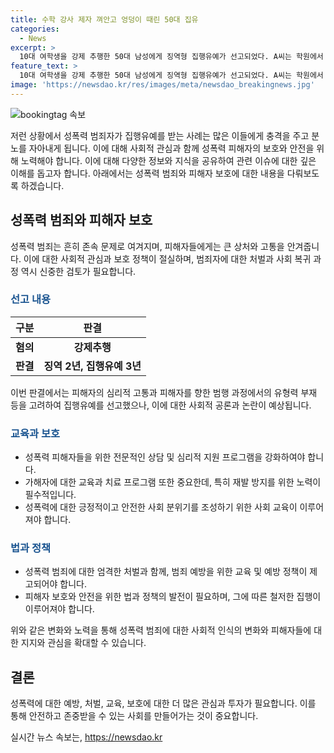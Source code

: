 ```yaml
---
title: 수학 강사 제자 껴안고 엉덩이 때린 50대 집유
categories:
  - News
excerpt: >
  10대 여학생을 강제 추행한 50대 남성에게 징역형 집행유예가 선고되었다. A씨는 학원에서 수업 중 10대 여학생을 손, 어깨, 등을 만지거나 때리는 등의 행위를 하였고, 이에 대한 혐의로 재판을 받게 되었다. 재판 결과, A씨는 징역 2년을 집행유예 3년으로 선고받았으며, 성폭력 치료 강의 수강과 취업제한이 부과되었다. 판결에 불복한 A씨는 법원에 항소하였다. (문단 요약)
feature_text: >
  10대 여학생을 강제 추행한 50대 남성에게 징역형 집행유예가 선고되었다. A씨는 학원에서 수업 중 10대 여학생을 손, 어깨, 등을 만지거나 때리는 등의 행위를 하였고, 이에 대한 혐의로 재판을 받게 되었다. 재판 결과, A씨는 징역 2년을 집행유예 3년으로 선고받았으며, 성폭력 치료 강의 수강과 취업제한이 부과되었다. 판결에 불복한 A씨는 법원에 항소하였다. (문단 요약)
image: 'https://newsdao.kr/res/images/meta/newsdao_breakingnews.jpg'
---
```


<p><img src="https://newsdao.kr/res/images/meta/newsdao_breakingnews.jpg" alt="bookingtag 속보" /></p>

<p>저런 상황에서 성폭력 범죄자가 집행유예를 받는 사례는 많은 이들에게 충격을 주고 분노를 자아내게 됩니다. 이에 대해 사회적 관심과 함께 성폭력 피해자의 보호와 안전을 위해 노력해야 합니다. 이에 대해 다양한 정보와 지식을 공유하여 관련 이슈에 대한 깊은 이해를 돕고자 합니다. 아래에서는 성폭력 범죄와 피해자 보호에 대한 내용을 다뤄보도록 하겠습니다.</p>

<h2 data-ke-size="size26">성폭력 범죄와 피해자 보호</h2>

<p data-ke-size="size16">성폭력 범죄는 흔히 존속 문제로 여겨지며, 피해자들에게는 큰 상처와 고통을 안겨줍니다. 이에 대한 사회적 관심과 보호 정책이 절실하며, 범죄자에 대한 처벌과 사회 복귀 과정 역시 신중한 검토가 필요합니다.</p>

<h3><b><span style="color: #1a5490;">선고 내용</span></b></h3>

<table>
<thead>
<tr>
<th>구분</th>
<th>판결</th>
</tr>
</thead>
<tbody>
<tr>
<td style="text-align: center; height: 17px;"><b>혐의</b></td>
<td style="text-align: center; height: 17px;"><b>강제추행</b></td>
</tr>
<tr>
<td style="text-align: center; height: 17px;"><b>판결</b></td>
<td style="text-align: center; height: 17px;"><b>징역 2년, 집행유예 3년</b></td>
</tr>
</tbody>
</table>

<p data-ke-size="size16">이번 판결에서는 피해자의 심리적 고통과 피해자를 향한 범행 과정에서의 유형력 부재 등을 고려하여 집행유예를 선고했으나, 이에 대한 사회적 공론과 논란이 예상됩니다.</p>

<h3><b><span style="color: #1a5490;">교육과 보호</span></b></h3>

<ul>
<li>성폭력 피해자들을 위한 전문적인 상담 및 심리적 지원 프로그램을 강화하여야 합니다.</li>
<li>가해자에 대한 교육과 치료 프로그램 또한 중요한데, 특히 재발 방지를 위한 노력이 필수적입니다.</li>
<li>성폭력에 대한 긍정적이고 안전한 사회 분위기를 조성하기 위한 사회 교육이 이루어져야 합니다.</li>
</ul>

<h3><b><span style="color: #1a5490;">법과 정책</span></b></h3>

<ul>
<li>성폭력 범죄에 대한 엄격한 처벌과 함께, 범죄 예방을 위한 교육 및 예방 정책이 제고되어야 합니다.</li>
<li>피해자 보호와 안전을 위한 법과 정책의 발전이 필요하며, 그에 따른 철저한 집행이 이루어져야 합니다.</li>
</ul>

<p data-ke-size="size16">위와 같은 변화와 노력을 통해 성폭력 범죄에 대한 사회적 인식의 변화와 피해자들에 대한 지지와 관심을 확대할 수 있습니다.</p>

<h2 data-ke-size="size26">결론</h2>

<p data-ke-size="size16">성폭력에 대한 예방, 처벌, 교육, 보호에 대한 더 많은 관심과 투자가 필요합니다. 이를 통해 안전하고 존중받을 수 있는 사회를 만들어가는 것이 중요합니다.</p>
실시간 뉴스 속보는, <a href="https://newsdao.kr" rel="dofollow">https://newsdao.kr</a>


